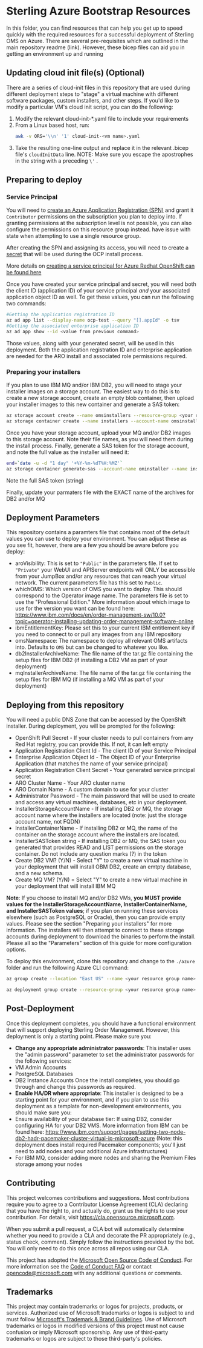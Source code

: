 # Sterling Azure Bootstrap Resources

In this folder, you can find resources that can help you get up to speed quickly with the required resources for a successful deployment of Sterling OMS on Azure. There are several pre-requisites which are outlined in the main repository readme (link). However, these bicep files can aid you in getting an environment up and running

## Updating cloud init file(s) (Optional)

There are a series of cloud-init files in this repository that are used during different deployment steps to "stage" a virtual machine with different software packages, custom installers, and other steps. If you'd like to modify a particular VM's cloud init script, you can do the following:

1. Modify the relevant cloud-init-*.yaml file to include your requirements
2. From a Linux based host, run:
    ```bash
    awk -v ORS='\\n' '1' cloud-init-<vm name>.yaml
    ```
3. Take the resulting one-line output and replace it in the relevant .bicep file's ```cloudInitData``` line. NOTE: Make sure you escape the apostrophes in the string with a preceding `\'` .

## Preparing to deploy

### Service Principal

You will need to [create an Azure Application Registration (SPN)](https://docs.microsoft.com/en-us/azure/active-directory/develop/howto-create-service-principal-portal) and grant it `Contributor` permissions on the subscription you plan to deploy into. If granting permissions at the subscription level is not possible, you can also configure the permissions on this resource group instead. have issue with state when attempting to use a single resource group.

After creating the SPN and assigning its access, you will need to create a [secret](https://docs.microsoft.com/en-us/azure/active-directory/develop/howto-create-service-principal-portal#option-2-create-a-new-application-secret) that will be used during the OCP install process.

More details on [creating a service principal for Azure Redhat OpenShift can be found here](https://docs.microsoft.com/en-us/azure/openshift/howto-create-service-principal?pivots=aro-azurecli)

Once you have created your service principal and secret, you will need both the client ID (application ID) of your service principal *and* your associated application object ID as well. To get these values, you can run the following two commands:

```bash
#Getting the application registration ID
az ad app list --display-name ocp-test --query "[].appId" -o tsv
#Getting the associated enterprise application ID
az ad app show --id <value from previous command>
```

Those values, along with your generated secret, will be used in this deployment. Both the application registration ID and enterprise application are needed for the ARO install and associated role permissions required.

### Preparing your installers

If you plan to use IBM MQ and/or IBM DB2, you will need to stage your installer images on a storage account. The easiest way to do this is to create a new storage account, create an empty blob container, then upload your installer images to this new container and generate a SAS token:

```bash
az storage account create --name omsinstallers --resource-group <your resource group name> --sku Standard_LRS
az storage container create --name installers --account-name omsinstallers  --resource-group <your resource group name>
```

Once you have your storage account, upload your MQ and/or DB2 images to this storage account. Note their file names, as you will need them during the install process. Finally, generate a SAS token for the storage account, and note the full value as the installer will need it:

```bash
end=`date -u -d "1 day" '+%Y-%m-%dT%H:%MZ'`
az storage container generate-sas --account-name ominstaller --name installers --permissions lr --auth-mode login --as-user --expiry $end
```
Note the full SAS token (string)

Finally, update your parmaters file with the EXACT name of the archives for DB2 and/or MQ

## Deployment Parameters

This repository contains a paramters file that contains most of the default values you can use to deploy your environment. You can adjust these as you see fit, however, there are a few you should be aware before you deploy:

* aroVisibility: This is set to ```"Public"``` in the parameters file. If set to ```"Private"``` your WebUI and APIServer endpoints will ONLY be accessible from your JumpBox and/or any resources that can reach your virtual network. The current parameters file has this set to ```Public```.
* whichOMS: Which version of OMS you want to deploy. This should correspond to the Operator image name. The parameters file is set to use the "Professional Edition." More information about which image to use for the version you want can be found here: https://www.ibm.com/docs/en/order-management-sw/10.0?topic=operator-installing-updating-order-management-software-online
* ibmEntitlementKey: Please set this to your current IBM entitlement key if you need to connect to or pull any images from any IBM repository
* omsNamespace: The namespace to deploy all relevant OMS artifacts into. Defaults to ```OMS``` but can be changed to whatever you like.
* db2InstallerArchiveName: The file name of the tar.gz file containing the setup files for IBM DB2 (if installing a DB2 VM as part of your deployment)
* mqInstallerArchiveName: The file name of the tar.gz file containing the setup files for IBM MQ (if installing a MQ VM as part of your deployment)

## Deploying from this repository

You will need a public DNS Zone that can be accessed by the OpenShift installer. During deployment, you will be prompted for the following:

- OpenShift Pull Secret - If your cluster needs to pull containers from any Red Hat registry, you can provide this. If not, it can left empty
- Application Registration Client Id - The client ID of your Service Principal
- Enterprise Application Object Id - The Object ID of your Enterprise Application (that matches the name of your service principal)
- Application Registration Client Secret - Your generated service principal secret 
- ARO Cluster Name - Your ARO cluster name
- ARO Domain Name - A custom domain to use for your cluster
- Administrator Password - The main password that will be used to create and access any virtual machines, databases, etc in your deployment.
- InstallerStorageAccountName - If installing DB2 or MQ, the storage account name where the installers are located (note: just the storage account name, not FQDN)
- InstallerContainerName - If installing DB2 or MQ, the name of the container on the storage account where the installers are located.
- InstallerSASToken string - If installing DB2 or MQ, the SAS token you generated that provides READ and LIST permissions on the storage container. Do not include any question marks (?) in the token
- Create DB2 VM? (Y/N) - Select "Y" to create a new virtual machine in your deployment that will install OBM DB2, create an emtpty database, and a new schema.
- Create MQ VM? (Y/N) = Select "Y" to create a new virtual machine in your deployment that will install IBM MQ

**Note**: If you choose to install MQ and/or DB2 VMs, **you MUST provide values for the InstallerStorageAccountName, InstallerContainerName, and InstallerSASToken values**; if you plan on running these services elsewhere (such as PostgreSQL or Oracle), then you can provide empty values. Please see the section "Preparing your installers" for more information. The installers will then attempt to connect to these storage accounts during deployment to download the binaries to perform the install. Please all so the "Parameters" section of this guide for more configuration options.

To deploy this environment, clone this repository and change to the ```./azure``` folder and run the following Azure CLI command:

```bash
az group create --location "East US" --name <your resource group name>

az deployment group create --resource-group <your resource group name> --template-file bootstrap.bicep --parameters parameters.json
```

## Post-Deployment

Once this deployment completes, you should have a functional environment that will support deploying Sterling Order Management. However, this deployment is only a starting point. Please make sure you:

* **Change any appropriate administrator passwords**: This installer uses the "admin password" parameter to set the administrator passwords for the following services:
 * VM Admin Accounts
 * PostgreSQL Databases
 * DB2 Instance Accounts
 Once the install completes, you should go through and change this passwords as required.
* **Enable HA/DR where appropriate**: This installer is designed to be a starting point for your environment, and if you plan to use this deployment as a template for non-development environments, you should make sure you:
 * Ensure availability of your database tier: If using DB2, consider configuring HA for your DB2 VMS. More information from IBM can be found here: https://www.ibm.com/support/pages/setting-two-node-db2-hadr-pacemaker-cluster-virtual-ip-microsoft-azure (Note: this deployment does install required Pacemaker components; you'll just need to add nodes and your additional Azure infrastructures)
 * For IBM MQ, consider adding more nodes and sharing the Premium Files storage among your nodes


## Contributing

This project welcomes contributions and suggestions.  Most contributions require you to agree to a
Contributor License Agreement (CLA) declaring that you have the right to, and actually do, grant us
the rights to use your contribution. For details, visit https://cla.opensource.microsoft.com.

When you submit a pull request, a CLA bot will automatically determine whether you need to provide
a CLA and decorate the PR appropriately (e.g., status check, comment). Simply follow the instructions
provided by the bot. You will only need to do this once across all repos using our CLA.

This project has adopted the [Microsoft Open Source Code of Conduct](https://opensource.microsoft.com/codeofconduct/).
For more information see the [Code of Conduct FAQ](https://opensource.microsoft.com/codeofconduct/faq/) or
contact [opencode@microsoft.com](mailto:opencode@microsoft.com) with any additional questions or comments.

## Trademarks

This project may contain trademarks or logos for projects, products, or services. Authorized use of Microsoft 
trademarks or logos is subject to and must follow 
[Microsoft's Trademark & Brand Guidelines](https://www.microsoft.com/en-us/legal/intellectualproperty/trademarks/usage/general).
Use of Microsoft trademarks or logos in modified versions of this project must not cause confusion or imply Microsoft sponsorship.
Any use of third-party trademarks or logos are subject to those third-party's policies.